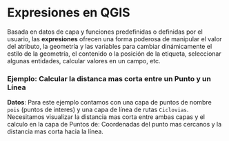 # Expresiones en QGIS



Basada en datos de capa y funciones predefinidas o definidas por el usuario, las **expresiones** ofrecen una forma poderosa de manipular el valor del atributo, la geometría y las variables para cambiar dinámicamente el estilo de la geometría, el contenido o la posición de la etiqueta, seleccionar algunas entidades, calcular valores en un campo, etc.



### Ejemplo: Calcular la distanca mas corta entre un Punto y un Línea

**Datos**: Para este ejemplo contamos con una capa de puntos de nombre `pois` (puntos de interes) y una capa de línea de rutas `Ciclovias`. Necesitamos visualizar la distancia mas corta entre ambas capas y el calculo en la capa de Puntos de: Coordenadas del punto mas cercanos y la distancia mas corta hacia la línea.


